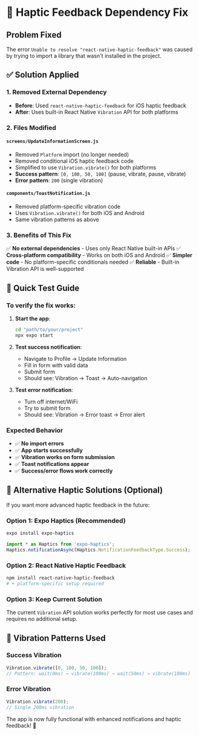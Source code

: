 # 🔧 Haptic Feedback Dependency Fix

## Problem Fixed
The error `Unable to resolve "react-native-haptic-feedback"` was caused by trying to import a library that wasn't installed in the project.

## ✅ Solution Applied

### 1. Removed External Dependency
- **Before**: Used `react-native-haptic-feedback` for iOS haptic feedback
- **After**: Uses built-in React Native `Vibration` API for both platforms

### 2. Files Modified

#### `screens/UpdateInformationScreen.js`
- Removed `Platform` import (no longer needed)
- Removed conditional iOS haptic feedback code
- Simplified to use `Vibration.vibrate()` for both platforms
- **Success pattern**: `[0, 100, 50, 100]` (pause, vibrate, pause, vibrate)
- **Error pattern**: `200` (single vibration)

#### `components/ToastNotification.js`  
- Removed platform-specific vibration code
- Uses `Vibration.vibrate()` for both iOS and Android
- Same vibration patterns as above

### 3. Benefits of This Fix
✅ **No external dependencies** - Uses only React Native built-in APIs
✅ **Cross-platform compatibility** - Works on both iOS and Android
✅ **Simpler code** - No platform-specific conditionals needed
✅ **Reliable** - Built-in Vibration API is well-supported

## 🧪 Quick Test Guide

### To verify the fix works:

1. **Start the app**:
   ```bash
   cd "path/to/your/project"
   npx expo start
   ```

2. **Test success notification**:
   - Navigate to Profile → Update Information
   - Fill in form with valid data
   - Submit form
   - Should see: Vibration → Toast → Auto-navigation

3. **Test error notification**:
   - Turn off internet/WiFi
   - Try to submit form
   - Should see: Vibration → Error toast → Error alert

### Expected Behavior
- ✅ **No import errors**
- ✅ **App starts successfully**  
- ✅ **Vibration works on form submission**
- ✅ **Toast notifications appear**
- ✅ **Success/error flows work correctly**

## 🔄 Alternative Haptic Solutions (Optional)

If you want more advanced haptic feedback in the future:

### Option 1: Expo Haptics (Recommended)
```bash
expo install expo-haptics
```
```javascript
import * as Haptics from 'expo-haptics';
Haptics.notificationAsync(Haptics.NotificationFeedbackType.Success);
```

### Option 2: React Native Haptic Feedback
```bash
npm install react-native-haptic-feedback
# + platform-specific setup required
```

### Option 3: Keep Current Solution
The current `Vibration` API solution works perfectly for most use cases and requires no additional setup.

## 📱 Vibration Patterns Used

### Success Vibration
```javascript
Vibration.vibrate([0, 100, 50, 100]);
// Pattern: wait(0ms) → vibrate(100ms) → wait(50ms) → vibrate(100ms)
```

### Error Vibration  
```javascript
Vibration.vibrate(200);
// Single 200ms vibration
```

The app is now fully functional with enhanced notifications and haptic feedback! 🎉
